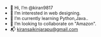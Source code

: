 - 👋 Hi, I’m @kiran9817
- 👀 I’m interested in web designing.
- 🌱 I’m currently learning Python,Java..
- 💞️ I’m looking to collaborate on "Amazon".
- 📬 kiransaikinjarapu@gmail.com

<!---
kiran9817/kiran9817 is a ✨ special ✨ repository because its `README.md` (this file) appears on your GitHub profile.
You can click the Preview link to take a look at your changes.
--->
